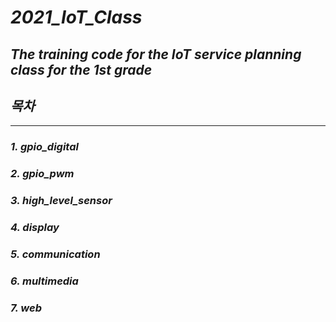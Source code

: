 # *2021_IoT_Class*
## ***The training code for the IoT service planning class for the 1st grade***
## *목차*
---
### *1. gpio_digital*
### *2. gpio_pwm*
### *3. high_level_sensor*
### *4. display*
### *5. communication*
### *6. multimedia*
### *7. web*
